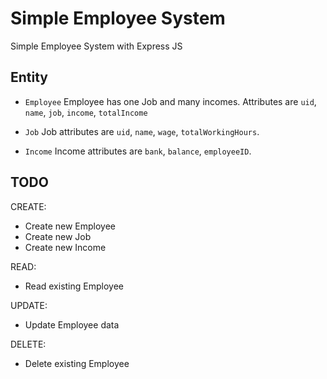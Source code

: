 # Simple Employee System

Simple Employee System with Express JS


## Entity

- `Employee`
Employee has one Job and many incomes. Attributes are `uid`, `name`, `job`, `income`, `totalIncome`

- `Job`
Job attributes are `uid`, `name`, `wage`, `totalWorkingHours`.

- `Income`
Income attributes are `bank`, `balance`, `employeeID`.


## TODO

CREATE:
- Create new Employee
- Create new Job
- Create new Income

READ:
- Read existing Employee

UPDATE:
- Update Employee data

DELETE:
- Delete existing Employee